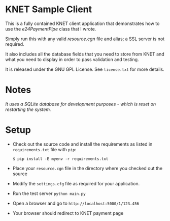 # KNET Sample Client #

This is a fully contained KNET client application that demonstrates how to use
the *e24PaymentPipe* class that I wrote.

Simply run this with any valid _resource.cgn_ file and alias; a SSL server is not 
required.

It also includes all the database fields that you need to store from KNET and what 
you need to display in order to pass validation and testing.

It is released under the GNU GPL License. See `license.txt` for more details.

Notes
=====

_*It uses a SQLite database for development purposes - which is reset on restarting the system.*_

Setup
=====

* Check out the source code and install the requirements as listed in `requirements.txt` file with `pip`:

  `$ pip install -E myenv -r requirements.txt`

* Place your `resource.cgn` file in the directory where you checked out the source

* Modify the `settings.cfg` file as required for your application.

* Run the test server `python main.py`

* Open a browser and go to `http://localhost:5000/1/123.456`

* Your browser should redirect to KNET payment page


